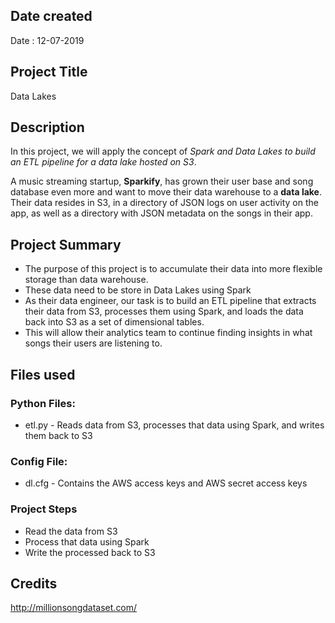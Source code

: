 ## Date created
Date : 12-07-2019

## Project Title
Data Lakes

## Description
In this project, we will apply the concept of *Spark and Data Lakes to build an ETL pipeline for a data lake hosted on S3*.

A music streaming startup, **Sparkify**, has grown their user base and song database even more and want to move their data warehouse to a **data lake**. Their data resides in S3, in a directory of JSON logs on user activity on the app, as well as a directory with JSON metadata on the songs in their app.

## Project Summary
* The purpose of this project is to accumulate their data into more flexible storage than data warehouse.
* These data need to be store in Data Lakes using Spark
* As their data engineer, our task is to build an ETL pipeline that extracts their data from S3, processes them using Spark, and loads the data back into S3 as a set of dimensional
  tables.
* This will allow their analytics team to continue finding insights in what songs their users are listening to.

## Files used
### Python Files:
* etl.py - Reads data from S3, processes that data using Spark, and writes them back to S3

### Config File:
* dl.cfg - Contains the AWS access keys and AWS secret access keys

### Project Steps
* Read the data from S3
* Process that data using Spark
* Write the processed back to S3


## Credits
http://millionsongdataset.com/

